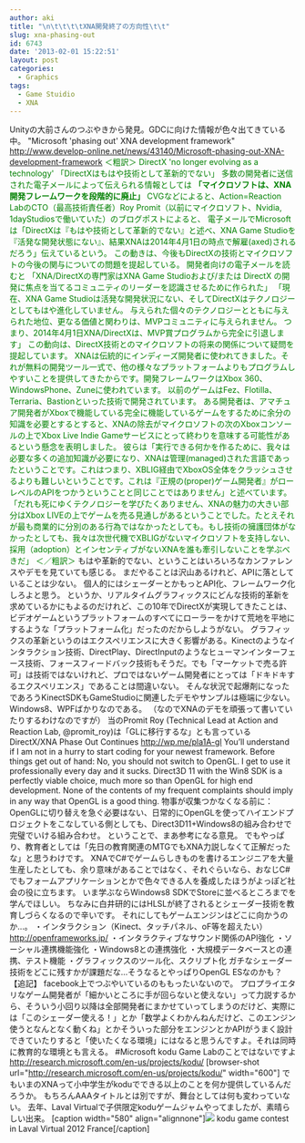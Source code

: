 ```yaml
---
author: aki
title: "\n\t\t\t\tXNA開発終了の方向性\t\t"
slug: xna-phasing-out
id: 6743
date: '2013-02-01 15:22:51'
layout: post
categories:
  - Graphics
tags:
  - Game Stuidio
  - XNA
---
```


Unityの大前さんのつぶやきから発見。GDCに向けた情報が色々出てきている中。 "Microsoft 'phasing out' XNA development framework" http://www.develop-online.net/news/43140/Microsoft-phasing-out-XNA-development-framework <span style="color: #008000;">＜粗訳＞</span> <span style="color: #008000;">DirectX 'no longer evolving as a technology'</span> <span style="color: #008000;">「DirectXはもはや技術として革新的でない」</span> <span style="color: #008000;">多数の開発者に送信された電子メールによって伝えられる情報としては</span> <span style="color: #008000;">**「マイクロソフトは、XNA開発フレームワークを段階的に廃止」**</span> <span style="color: #008000;">CVGなどによると、Action=Reaction LabのCTO（最高技術責任者）Roy Promit（以前にマイクロソフト、Nvidia, 1dayStudiosで働いていた）のブログポストによると、</span> <span style="color: #008000;">電子メールでMicrosoftは「DirectXは『もはや技術として革新的でない』と述べ、XNA Game Studioを『活発な開発状態にない』、結果XNAは2014年4月1日の時点で解雇(axed)されるだろう」伝えているという。</span> <span style="color: #008000;">この動きは、今後もDirectXの技術とマイクロソフトの今後の関与についての問題を提起している。</span> <span style="color: #008000;">開発者向けの電子メールを読むと</span> <span style="color: #008000;">「XNA/DirectXの専門家はXNA Game Studioおよび/または DirectX の開発に焦点を当てるコミュニティのリーダーを認識させるために作られた」</span> <span style="color: #008000;">「現在、XNA Game Studioは活発な開発状況にない、そしてDirectXはテクノロジーとしてもはや進化していません。 与えられた個々のテクノロジーとともに与えられた地位、更なる価値と関わりは、MVPコミュニティに与えられません。 つまり、2014年4月1日XNA/DirectXは、MVP賞プログラムから完全に引退します」</span> <span style="color: #008000;">この動向は、DirectX技術とのマイクロソフトの将来の関係について疑問を提起しています。</span> <span style="color: #008000;">XNAは伝統的にインディーズ開発者に使われてきました。それが無料の開発ツール一式で、他の様々なプラットフォームよりもプログラムしやすいことを提供してきたからです。開発フレームワークはXbox 360、WindowsPhone、Zuneに使われています。</span> <span style="color: #008000;">以前のゲームはFez、Flotilla、Terraria、Bastionといった技術で開発されています。</span> <span style="color: #008000;">ある開発者は、アマチュア開発者がXboxで機能している完全に機能しているゲームをするために余分の知識を必要とするとすると、XNAの除去がマイクロソフトの次のXboxコンソールの上でXbox Live Indie Gameサービスにとって終わりを意味する可能性があるという懸念を表明しました。</span> <span style="color: #008000;">彼らは「実行できる何かを作るために、我々は必要な多くの追加知識が必要になり、XNAは管理(managed)された言語であったということです。これはつまり、XBLIG経由でXboxOS全体をクラッシュさせるよりも難しいということです。これは『正規の(proper)ゲーム開発者』がローレベルのAPIをつかうということと同じことではありません」と述べています。</span> <span style="color: #008000;">「だれも死にゆくテクノロジーを学びたくありません、XNAの魅力の大きい部分はXbox LIVEの上でゲームを売る見通しがあるということでした。たとえそれが最も商業的に分別のある行為ではなかったとしても。もし技術の擁護団体がなかったとしても、我々は次世代機でXBLIGがないマイクロソフトを支持しない、採用（adoption）とインセンティブがないXNAを誰も牽引しないことを学ぶべきだ」</span> <span style="color: #008000;">＜／粗訳＞</span> もはや革新的でない、ということはいろいろなカンファレンスやデモを見ていても感じる。 まだやることは沢山あるけれど、APIに落としていることは少ない。 個人的にはシェーダーとかもっとAPI化、フレームワーク化しろよと思う。 というか、リアルタイムグラフィックスにどんな技術的革新を求めているかにもよるのだけれど、この10年でDirectXが実現してきたことは、ビデオゲームというプラットフォームのすべてにローラーをかけて荒地を平地にするような「プラットフォーム化」だったのだからしようがない。 グラフィックスの革新というのはエクスペリエンスに大きく影響がある。Kinectのようなインタラクション技術、DirectPlay、DirectInputのようなヒューマンインターフェース技術、フォースフィードバック技術もそうだ。でも「マーケットで売る許可」は技術ではないけれど、プロではないゲーム開発者にとっては「ドキドキするエクスペリエンス」であることは間違いない。 そんな状況で起爆剤になったであろうKinectSDKもGameStudioに関連したデモやサンプルは極端に少ない。 Windows8、WPFばかりなのである。 （なのでXNAのデモを頑張って書いていたりするわけなのですが） 当のPromit Roy (Technical Lead at Action and Reaction Lab, @promit_roy)は「GLに移行するな」とも言っている DirectX/XNA Phase Out Continues http://wp.me/pla1A-gl You’ll understand if I am not in a hurry to start coding for your newest framework. Before things get out of hand: No, you should not switch to OpenGL. I get to use it professionally every day and it sucks. Direct3D 11 with the Win8 SDK is a perfectly viable choice, much more so than OpenGL for high end development. None of the contents of my frequent complaints should imply in any way that OpenGL is a good thing. 物事が収集つかなくなる前に：OpenGLに切り替えを急ぐ必要はない、日常的にOpenGLを使ってハイエンドプロジェクトをこなしている側としても、Direct3D11+Windows8の組み合わせで完璧でいける組み合わせ。 ということで、まあ参考になる意見。 でもやっぱり、教育者としては「先日の教育関連のMTGでもXNA力説しなくて正解だったな」と思うわけです。 XNAでC#でゲームらしきものを書けるエンジニアを大量生産したとしても、余り意味があることではなく、それぐらいなら、おなじC#でもフォームアプリケーションとかで色々できる人を養成したほうがよっぽど社会の役に立ちます。 いま学ぶならWindows8 SDKでStoreに並べるところまでを学んでほしい。 ちなみに白井研的にはHLSLが終了されるとシェーダー技術を教育しづらくなるので辛いです。 それにしてもゲームエンジンはどこに向かうのか…。 ・インタラクション（Kinect、タッチパネル、oF等を超えたい） http://openframeworks.jp/ ・インタラクティブなサウンド関係のAPI強化 ・ソーシャル連携機能強化 ・Windows8との連携強化 ・大規模データベースとの連携、テスト機能 ・グラフィックスのツール化、スクリプト化 ガチなシェーダー技術をどこに残すかが課題だな…そうなるとやっぱりOpenGL ESなのかも？   【追記】 facebook上でつぶやいているのももったいないので。 プロプライエタリなゲーム開発者が「細かいところに手が回らないと使えない」って力説するから、そういう小回り以降は全部開発者にまかせていってしまうのだけど、実際には「このシェーダー使える！」とか「数学よくわかんねんだけど、このエンジン使うとなんとなく動くね」とかそういった部分をエンジンとかAPIがうまく設計できていたりすると「使いたくなる環境」にはなると思うんですよ。それは同時に教育的な環境とも言える。 #Microsoft kodu Game Labのことではないですよ http://research.microsoft.com/en-us/projects/kodu/ [browser-shot url="http://research.microsoft.com/en-us/projects/kodu/" width="600"] でもいまのXNAって小中学生がkoduでできる以上のことを何か提供しているんだろうか。 もちろんAAAタイトルとは別ですが、舞台としては何も変わっていない。 去年、Laval Virtualで子供限定koduゲームジャムやってましたが、素晴らしい出来。 [caption width="580" align="alignnone"]![](http://aki.shirai.as//HLIC/07579e3630c11cb77d7110e22ed53ee1.jpg) kodu game contest in Laval Virtual 2012 France[/caption]